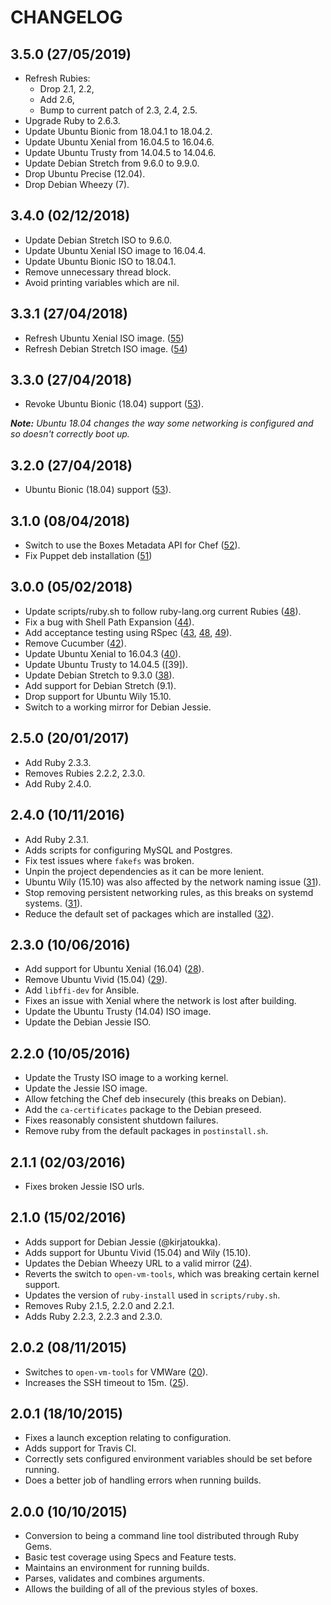 # CHANGELOG

## 3.5.0 (27/05/2019)

* Refresh Rubies:
  - Drop 2.1, 2.2,
  - Add 2.6,
  - Bump to current patch of 2.3, 2.4, 2.5.
* Upgrade Ruby to 2.6.3.
* Update Ubuntu Bionic from 18.04.1 to 18.04.2.
* Update Ubuntu Xenial from 16.04.5 to 16.04.6.
* Update Ubuntu Trusty from 14.04.5 to 14.04.6.
* Update Debian Stretch from 9.6.0 to 9.9.0.
* Drop Ubuntu Precise (12.04).
* Drop Debian Wheezy (7).

## 3.4.0 (02/12/2018)

* Update Debian Stretch ISO to 9.6.0.
* Update Ubuntu Xenial ISO image to 16.04.4.
* Update Ubuntu Bionic ISO to 18.04.1.
* Remove unnecessary thread block.
* Avoid printing variables which are nil.

## 3.3.1 (27/04/2018)

* Refresh Ubuntu Xenial ISO image. ([55])
* Refresh Debian Stretch ISO image. ([54])

[54]: https://github.com/nickcharlton/boxes/pull/54
[55]: https://github.com/nickcharlton/boxes/pull/55

## 3.3.0 (27/04/2018)

* Revoke Ubuntu Bionic (18.04) support ([53]).

_**Note:** Ubuntu 18.04 changes the way some networking is configured and so
doesn't correctly boot up._

## 3.2.0 (27/04/2018)

* Ubuntu Bionic (18.04) support ([53]).

[53]: https://github.com/nickcharlton/boxes/pull/53

## 3.1.0 (08/04/2018)

* Switch to use the Boxes Metadata API for Chef ([52]).
* Fix Puppet deb installation ([51])

[51]: https://github.com/nickcharlton/boxes/pull/51
[52]: https://github.com/nickcharlton/boxes/pull/52

## 3.0.0 (05/02/2018)

* Update scripts/ruby.sh to follow ruby-lang.org current Rubies ([48]).
* Fix a bug with Shell Path Expansion ([44]).
* Add acceptance testing using RSpec ([43], [48], [49]).
* Remove Cucumber ([42]).
* Update Ubuntu Xenial to 16.04.3 ([40]).
* Update Ubuntu Trusty to 14.04.5 ([39]).
* Update Debian Stretch to 9.3.0 ([38]).
* Add support for Debian Stretch (9.1).
* Drop support for Ubuntu Wily 15.10.
* Switch to a working mirror for Debian Jessie.

[38]: https://github.com/nickcharlton/boxes/pull/38
[40]: https://github.com/nickcharlton/boxes/pull/40
[42]: https://github.com/nickcharlton/boxes/pull/42
[43]: https://github.com/nickcharlton/boxes/pull/43
[44]: https://github.com/nickcharlton/boxes/pull/44
[48]: https://github.com/nickcharlton/boxes/pull/48
[49]: https://github.com/nickcharlton/boxes/pull/49

## 2.5.0 (20/01/2017)

* Add Ruby 2.3.3.
* Removes Rubies 2.2.2, 2.3.0.
* Add Ruby 2.4.0.

## 2.4.0 (10/11/2016)

* Add Ruby 2.3.1.
* Adds scripts for configuring MySQL and Postgres.
* Fix test issues where `fakefs` was broken.
* Unpin the project dependencies as it can be more lenient.
* Ubuntu Wily (15.10) was also affected by the network naming issue ([31][]).
* Stop removing persistent networking rules, as this breaks on systemd systems.
  ([31][]).
* Reduce the default set of packages which are installed ([32][]).

[31]: https://github.com/nickcharlton/boxes/pull/31
[32]: https://github.com/nickcharlton/boxes/pull/32

## 2.3.0 (10/06/2016)

* Add support for Ubuntu Xenial (16.04) ([28][]).
* Remove Ubuntu Vivid (15.04) ([29][]).
* Add `libffi-dev` for Ansible.
* Fixes an issue with Xenial where the network is lost after building.
* Update the Ubuntu Trusty (14.04) ISO image.
* Update the Debian Jessie ISO.

[29]: https://github.com/nickcharlton/boxes/pull/29
[28]: https://github.com/nickcharlton/boxes/pull/28

## 2.2.0 (10/05/2016)

* Update the Trusty ISO image to a working kernel.
* Update the Jessie ISO image.
* Allow fetching the Chef deb insecurely (this breaks on Debian).
* Add the `ca-certificates` package to the Debian preseed.
* Fixes reasonably consistent shutdown failures.
* Remove ruby from the default packages in `postinstall.sh`.

## 2.1.1 (02/03/2016)

* Fixes broken Jessie ISO urls.

## 2.1.0 (15/02/2016)

* Adds support for Debian Jessie (@kirjatoukka).
* Adds support for Ubuntu Vivid (15.04) and Wily (15.10).
* Updates the Debian Wheezy URL to a valid mirror ([24][]).
* Reverts the switch to `open-vm-tools`, which was breaking certain kernel
  support.
* Updates the version of `ruby-install` used in `scripts/ruby.sh`.
* Removes Ruby 2.1.5, 2.2.0 and 2.2.1.
* Adds Ruby 2.2.3, 2.2.3 and 2.3.0.

## 2.0.2 (08/11/2015)

* Switches to `open-vm-tools` for VMWare ([20][]).
* Increases the SSH timeout to 15m. ([25][]).

## 2.0.1 (18/10/2015)

* Fixes a launch exception relating to configuration.
* Adds support for Travis CI.
* Correctly sets configured environment variables should be set before running.
* Does a better job of handling errors when running builds.

## 2.0.0 (10/10/2015)

* Conversion to being a command line tool distributed through Ruby Gems.
* Basic test coverage using Specs and Feature tests.
* Maintains an environment for running builds.
* Parses, validates and combines arguments.
* Allows the building of all of the previous styles of boxes.

[20]: https://github.com/nickcharlton/boxes/issues/20
[24]: https://github.com/nickcharlton/boxes/issues/24
[25]: https://github.com/nickcharlton/boxes/issues/25
